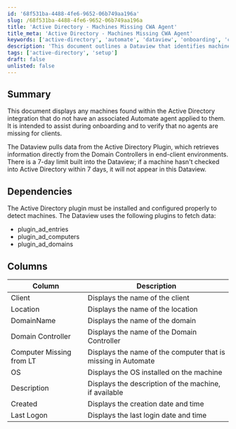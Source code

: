 ```yaml
---
id: '68f531ba-4488-4fe6-9652-06b749aa196a'
slug: /68f531ba-4488-4fe6-9652-06b749aa196a
title: 'Active Directory - Machines Missing CWA Agent'
title_meta: 'Active Directory - Machines Missing CWA Agent'
keywords: ['active-directory', 'automate', 'dataview', 'onboarding', 'clients', 'machines']
description: 'This document outlines a Dataview that identifies machines within the Active Directory integration that do not have an associated Automate agent. It is designed to assist during the onboarding process and to ensure that no agents are missing for clients. The Dataview pulls data from the Active Directory Plugin, which retrieves information directly from Domain Controllers in client environments, with a 7-day data limit.'
tags: ['active-directory', 'setup']
draft: false
unlisted: false
---
```


## Summary

This document displays any machines found within the Active Directory integration that do not have an associated Automate agent applied to them. It is intended to assist during onboarding and to verify that no agents are missing for clients.

The Dataview pulls data from the Active Directory Plugin, which retrieves information directly from the Domain Controllers in end-client environments. There is a 7-day limit built into the Dataview; if a machine hasn't checked into Active Directory within 7 days, it will not appear in this Dataview.

## Dependencies

The Active Directory plugin must be installed and configured properly to detect machines. The Dataview uses the following plugins to fetch data:

- plugin_ad_entries
- plugin_ad_computers
- plugin_ad_domains

## Columns

| Column                     | Description                                         |
|---------------------------|-----------------------------------------------------|
| Client                    | Displays the name of the client                     |
| Location                  | Displays the name of the location                   |
| DomainName                | Displays the name of the domain                     |
| Domain Controller         | Displays the name of the Domain Controller          |
| Computer Missing from LT  | Displays the name of the computer that is missing in Automate |
| OS                        | Displays the OS installed on the machine            |
| Description               | Displays the description of the machine, if available |
| Created                   | Displays the creation date and time                 |
| Last Logon                | Displays the last login date and time               |


